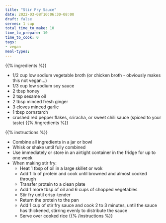 ```yaml
---
title: "Stir Fry Sauce"
date: 2022-03-08T10:06:30-08:00
draft: false
serves: 1 cup
total_time_to_make: 10
time_to_prepare: 10
time_to_cook: 0
tags:
- vegan
meal-types:
---
```


{{% ingredients %}}
- 1/2 cup low sodium vegetable broth (or chicken broth - obviously makes this not vegan...)
- 1/3 cup low sodium soy sauce
- 2 tbsp honey
- 2 tsp sesame oil
- 2 tbsp minced fresh ginger
- 3 cloves minced garlic
- 1 tbsp cornstarch
- crushed red pepper flakes, sriracha, or sweet chili sauce (spiced to your taste)
{{% /ingredients %}}

{{% instructions %}}
- Combine all ingredients in a jar or bowl
- Whisk or shake until fully combined
- Use immediately or store in an airtight container in the fridge for up to one week
- When making stir fry:
  - Heat 1 tbsp of oil in a large skillet or wok
  - Add 1 lb of protein and cook until browned and almost cooked through
  - Transfer protein to a clean plate
  - Add 1 more tbsp of oil and 6 cups of chopped vegetables
  - Stir fry until crisp-tender
  - Return the protein to the pan
  - Add 1 cup of stir fry sauce and cook 2 to 3 minutes, until the sauce has thickened, stirring evenly to distribute the sauce
  - Serve over cooked rice
{{% /instructions %}}
